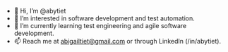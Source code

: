 - 👋 Hi, I’m @abytiet
- 👀 I’m interested in software development and test automation.
- 🌱 I’m currently learning test engineering and agile software development.
- 📫 Reach me at abigailtiet@gmail.com or through LinkedIn (/in/abytiet).

<!---
abytiet/abytiet is a ✨ special ✨ repository because its `README.md` (this file) appears on your GitHub profile.
You can click the Preview link to take a look at your changes.
--->
